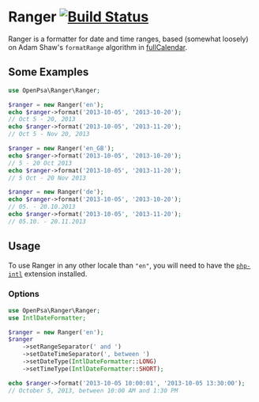 # Ranger [![Build Status](https://travis-ci.org/flack/ranger.svg?branch=master)](https://travis-ci.org/flack/ranger)
Ranger is a formatter for date and time ranges, based (somewhat loosely) on Adam Shaw's `formatRange` algorithm in [fullCalendar](https://github.com/fullcalendar/fullcalendar).

## Some Examples

```php
use OpenPsa\Ranger\Ranger;

$ranger = new Ranger('en');
echo $ranger->format('2013-10-05', '2013-10-20');
// Oct 5 - 20, 2013
echo $ranger->format('2013-10-05', '2013-11-20');
// Oct 5 - Nov 20, 2013

$ranger = new Ranger('en_GB');
echo $ranger->format('2013-10-05', '2013-10-20');
// 5 - 20 Oct 2013
echo $ranger->format('2013-10-05', '2013-11-20');
// 5 Oct - 20 Nov 2013

$ranger = new Ranger('de');
echo $ranger->format('2013-10-05', '2013-10-20');
// 05. - 20.10.2013
echo $ranger->format('2013-10-05', '2013-11-20');
// 05.10. - 20.11.2013
```

## Usage

To use Ranger in any other locale than `"en"`, you will need to have the [`php-intl`](http://php.net/manual/en/book.intl.php) extension installed.

### Options

```php
use OpenPsa\Ranger\Ranger;
use IntlDateFormatter;

$ranger = new Ranger('en');
$ranger
    ->setRangeSeparator(' and ')
    ->setDateTimeSeparator(', between ')
    ->setDateType(IntlDateFormatter::LONG)
    ->setTimeType(IntlDateFormatter::SHORT);

echo $ranger->format('2013-10-05 10:00:01', '2013-10-05 13:30:00');
// October 5, 2013, between 10:00 AM and 1:30 PM
```
